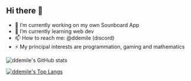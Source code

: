 ## Hi there 👋
- 🔭 I’m currently working on my own Sounboard App
- 🌱 I’m currently learning web dev
- 📫 How to reach me: @ddemile (discord)
- ⚡ My principal interests are programmation, gaming and mathematics

![ddemile's GitHub stats](https://github-readme-stats.vercel.app/api?username=ddemile&show_icons=true&theme=dark)

[![ddemile's Top Langs](https://github-readme-stats.vercel.app/api/top-langs/?username=ddemile&layout=donut&theme=dark)](https://github.com/anuraghazra/github-readme-stats)

